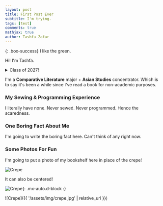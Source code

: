 ```yaml
---
layout: post
title: First Post Ever
subtitle: I'm trying.
tags: [test]
comments: true
mathjax: true
author: Tashfa Zafar
---
```


{: .box-success}
I like the green.

Hi! I'm Tashfa.

<details markdown="1">
<summary>Class of 2027!</summary>
For now?
</details>

I'm a **Comparative Literature** major + **Asian Studies** concentrator. Which is to say it's been a while since I've read a book for non-academic purposes. 

### My Sewing & Programming Experience

I literally have none. Never sewed. Never programmed. Hence the scaredness.

### One Boring Fact About Me

I'm going to write the boring fact here. Can't think of any right now.

### Some Photos For Fun

I'm going to put a photo of my bookshelf here in place of the crepe! 

![Crepe](https://beautifuljekyll.com/assets/img/crepe.jpg)

It can also be centered!

![Crepe](https://beautifuljekyll.com/assets/img/crepe.jpg){: .mx-auto.d-block :}


![Crepe]({{ '/assets/img/crepe.jpg' | relative_url }})

